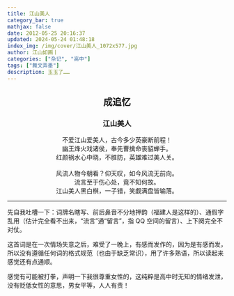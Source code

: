 ```yaml
---
title: 江山美人
category_bar: true
mathjax: false
date: 2012-05-25 20:16:37
updated: 2024-05-24 01:48:18
index_img: /img/cover/江山美人_1072x577.jpg
author: 江山如画丨
categories: ["杂记", "高中"]
tags: ["舞文弄墨"]
description: 玉玉了……
---
```


## <center>成追忆</center>

### <center>江山美人</center>

<center>不爱江山爱美人，古今多少英豪断前程！</center>

<center>幽王烽火戏诸侯，奉先曹擒命丧貂蝉手。</center>

<center>红颜祸水心中晓，不胜防，英雄难过美人关。</center>

<br/>

<center>风流人物今朝看？仰天叹，如今风流无前向。</center>

<center>流言至于伤心处，竟不知何故。</center>

<center>江山美人黑白棋，一子错，笑觑满盘皆输落。</center>

---

先自我吐槽一下：词牌名瞎写、前后鼻音不分地押韵（福建人是这样的）、通假字乱用（估计完全看不出来，“流言”通“留言”，指 QQ 空间的留言）、上下阕完全不对仗。

这首词是在一次情场失意之后，难受了一晚上，有感而发作的，因为是有感而发，所以没有遵循任何词的格式规范（也由于缺乏常识），用了许多熟语，所以读起来感觉还有点通顺。

感觉有可能被打拳，声明一下我很尊重女性的，这纯粹是高中时无知的情绪发泄，没有贬低女性的意思，男女平等，人人有责！